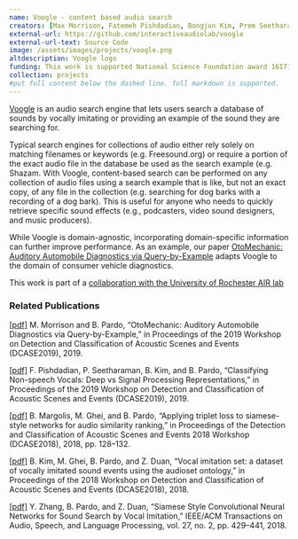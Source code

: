 ```yaml
---
name: Voogle - content based audio search
creators: [Max Morrison, Fatemeh Pishdadian, Bongjun Kim, Prem Seetharaman, Brian Margolis, Madhav Ghei, Bryan Pardo]
external-url: https://github.com/interactiveaudiolab/voogle
external-url-text: Source Code
image: /assets/images/projects/voogle.png
altdescription: Voogle logo
funding: This work is supported National Science Foundation award 1617107
collection: projects
#put full content below the dashed line. full markdown is supported.
---
```


[Voogle](https://github.com/interactiveaudiolab/voogle) is an audio search engine that lets users search a database of sounds by vocally imitating or providing an example of the sound they are searching for.

Typical search engines for collections of audio either rely solely on matching filenames or keywords (e.g. Freesound.org) or require a portion of the exact audio file in the database be used as the search example (e.g. Shazam. With Voogle, content-based search can be performed on any collection of audio files using a search example that is like, but not an exact copy, of any file in the collection (e.g. searching for dog barks with a recording of a dog bark). This is useful for anyone who needs to quickly retrieve specific sound effects (e.g., podcasters, video sound designers, and music producers).

While Voogle is domain-agnostic, incorporating domain-specific information can further improve performance. As an example, our paper [OtoMechanic: Auditory Automobile Diagnostics via Query-by-Example](/assets/papers/mm_bp_dcase_2019_cr.pdf) adapts Voogle to the domain of consumer vehicle diagnostics.

This work is part of a [collaboration with the University of Rochester AIR lab](http://www2.ece.rochester.edu/projects/air/projects/audiosearch) 

### Related Publications

[[pdf]](http://localhost:4000/assets/papers/mm_bp_dcase_2019_cr.pdf) M. Morrison and B. Pardo, “OtoMechanic: Auditory Automobile Diagnostics via Query-by-Example,” in Proceedings of the 2019 Workshop on Detection and Classification of Acoustic Scenes and Events (DCASE2019), 2019.

[[pdf]](/assets/papers/pishdadian_kim_seetharaman_pardo_dcase2019.pdf) F. Pishdadian, P. Seetharaman, B. Kim, and B. Pardo, “Classifying Non-speech Vocals: Deep vs Signal Processing Representations,” in Proceedings of the 2019 Workshop on Detection and Classification of Acoustic Scenes and Events (DCASE2019), 2019.

[[pdf]](/assets/papers/DCASE2018Workshop_Margolis_130.pdf) 
B. Margolis, M. Ghei, and B. Pardo, “Applying triplet loss to siamese-style networks for audio similarity ranking,” in Proceedings of the Detection and Classification of Acoustic Scenes and Events 2018 Workshop (DCASE2018), 2018, pp. 128–132.

[[pdf]](/assets/papers/DCASE2018_Kim.pdf)
B. Kim, M. Ghei, B. Pardo, and Z. Duan, “Vocal imitation set: a dataset of vocally imitated sound events using the audioset ontology,” in Proceedings of the 2018 Workshop on Detection and Classification of Acoustic Scenes and Events (DCASE2018), 2018.

[[pdf]](/assets/papers/zhang2018siamese.pdf) Y. Zhang, B. Pardo, and Z. Duan, “Siamese Style Convolutional Neural Networks for Sound Search by Vocal Imitation,” IEEE/ACM Transactions on Audio, Speech, and Language Processing, vol. 27, no. 2, pp. 429–441, 2018.






